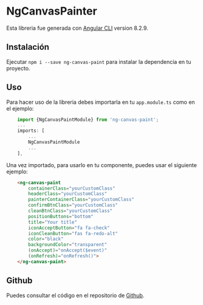 # NgCanvasPainter

Esta libreria fue generada con [Angular CLI](https://github.com/angular/angular-cli) version 8.2.9.

## Instalación

Ejecutar `npm i --save ng-canvas-paint` para instalar la dependencia en tu proyecto.

## Uso

Para hacer uso de la libreria debes importarla en tu `app.module.ts` como en el ejemplo:

```ts 
    import {NgCanvasPaintModule} from 'ng-canvas-paint';
    ...
    imports: [
        ...
        NgCanvasPaintModule
        ...
    ],
```

Una vez importado, para usarlo en tu componente, puedes usar el siguiente ejemplo: 

```html
    <ng-canvas-paint 
        containerClass="yourCustomClass"
        headerClass="yourCustomClass"
        painterContainerClass="yourCustomClass"
        confirmBtnClass="yourCustomClass"
        cleanBtnClass="yourCustomClass"
        positionButtons="bottom"
        title="Your title"
        iconAcceptButton="fa fa-check"
        iconCleanButton="fas fa-redo-alt"
        color="black" 
        backgroundColor="transparent"
        (onAccept)="onAccept($event)" 
        (onRefresh)="onRefresh()">
    </ng-canvas-paint>
```

## Github

Puedes consultar el código en el repositorio de [Github](https://github.com/jmenesesi/ng-canvas-paint).